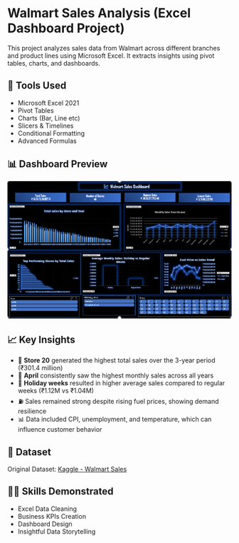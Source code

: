 # Walmart Sales Analysis (Excel Dashboard Project)

This project analyzes sales data from Walmart across different branches and product lines using Microsoft Excel. It extracts insights using pivot tables, charts, and dashboards.

## 🔧 Tools Used
- Microsoft Excel 2021
- Pivot Tables
- Charts (Bar, Line etc)
- Slicers & Timelines
- Conditional Formatting
- Advanced Formulas

## 📊 Dashboard Preview
![Dashboard](Screenshots/Dashboard.png)

## 📈 Key Insights

- 🏪 **Store 20** generated the highest total sales over the 3-year period (₹301.4 million)
- 📆 **April** consistently saw the highest monthly sales across all years
- 🎉 **Holiday weeks** resulted in higher average sales compared to regular weeks (₹1.12M vs ₹1.04M)
- ⛽ Sales remained strong despite rising fuel prices, showing demand resilience
- 📊 Data included CPI, unemployment, and temperature, which can influence customer behavior


## 📂 Dataset
Original Dataset: [Kaggle - Walmart Sales](https://www.kaggle.com/datasets/yasserh/walmart-dataset)

## 👨‍💻 Skills Demonstrated
- Excel Data Cleaning
- Business KPIs Creation
- Dashboard Design
- Insightful Data Storytelling
